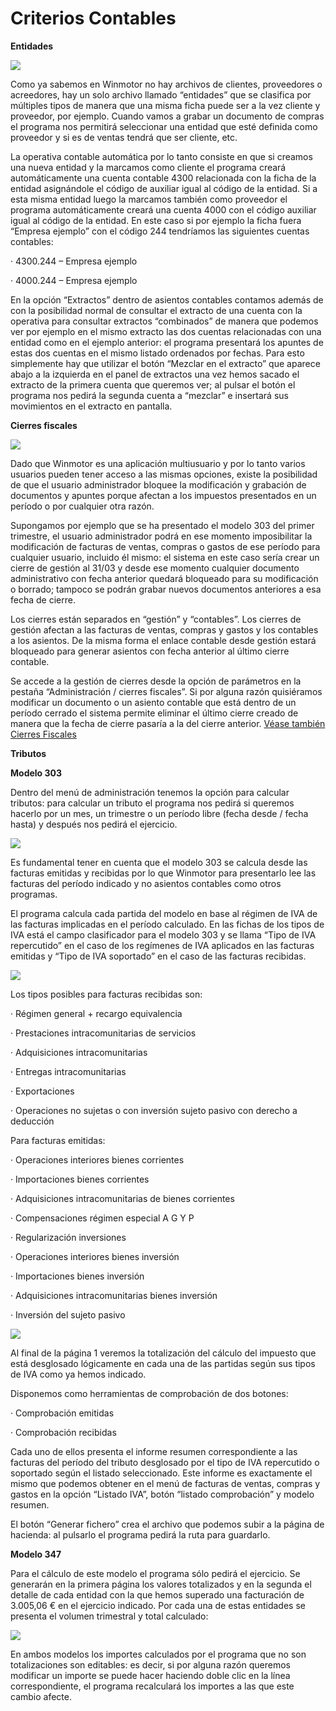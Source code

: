 # Criterios Contables

**Entidades**

![](<../.gitbook/assets/image (615).png>)

Como ya sabemos en Winmotor no hay archivos de clientes, proveedores o acreedores, hay un solo archivo llamado “entidades” que se clasifica por múltiples tipos de manera que una misma ficha puede ser a la vez cliente y proveedor, por ejemplo. Cuando vamos a grabar un documento de compras el programa nos permitirá seleccionar una entidad que esté definida como proveedor y si es de ventas tendrá que ser cliente, etc.

La operativa contable automática por lo tanto consiste en que si creamos una nueva entidad y la marcamos como cliente el programa creará automáticamente una cuenta contable 4300 relacionada con la ficha de la entidad asignándole el código de auxiliar igual al código de la entidad. Si a esta misma entidad luego la marcamos también como proveedor el programa automáticamente creará una cuenta 4000 con el código auxiliar igual al código de la entidad. En este caso si por ejemplo la ficha fuera “Empresa ejemplo” con el código 244 tendríamos las siguientes cuentas contables:

·         4300.244 – Empresa ejemplo

·         4000.244 – Empresa ejemplo&#x20;

En la opción “Extractos” dentro de asientos contables contamos además de con la posibilidad normal de consultar el extracto de una cuenta con la operativa para consultar extractos “combinados” de manera que podemos ver por ejemplo en el mismo extracto las dos cuentas relacionadas con una entidad como en el ejemplo anterior: el programa presentará los apuntes de estas dos cuentas en el mismo listado ordenados por fechas. Para esto simplemente hay que utilizar el botón “Mezclar en el extracto” que aparece abajo a la izquierda en el panel de extractos una vez hemos sacado el extracto de la primera cuenta que queremos ver; al pulsar el botón el programa nos pedirá la segunda cuenta a “mezclar” e insertará sus movimientos en el extracto en pantalla.

&#x20;

**Cierres fiscales**

![](<../.gitbook/assets/image (613) (1).png>)

Dado que Winmotor es una aplicación multiusuario y por lo tanto varios usuarios pueden tener acceso a las mismas opciones, existe la posibilidad de que el usuario administrador bloquee la modificación y grabación de documentos y apuntes porque afectan a los impuestos presentados en un período o por cualquier otra razón.

Supongamos por ejemplo que se ha presentado el modelo 303 del primer trimestre, el usuario administrador podrá en ese momento imposibilitar la modificación de facturas de ventas, compras o gastos de ese período para cualquier usuario, incluido él mismo: el sistema en este caso sería crear un cierre de gestión al 31/03 y desde ese momento cualquier documento administrativo con fecha anterior quedará bloqueado para su modificación o borrado; tampoco se podrán grabar nuevos documentos anteriores a esa fecha de cierre.

Los cierres están separados en “gestión” y “contables”. Los cierres de gestión afectan a las facturas de ventas, compras y gastos y los contables a los asientos. De la misma forma el enlace contable desde gestión estará bloqueado para generar asientos con fecha anterior al último cierre contable.

Se accede a la gestión de cierres desde la opción de parámetros en la pestaña “Administración / cierres fiscales”. Si por alguna razón quisiéramos modificar un documento o un asiento contable que está dentro de un período cerrado el sistema permite eliminar el último cierre creado de manera que la fecha de cierre pasaría a la del cierre anterior. [Véase también Cierres Fiscales](../manuales/administracion/enlace-contable/cierres-fiscales.md)



**Tributos**

**Modelo 303**

Dentro del menú de administración tenemos la opción para calcular tributos: para calcular un tributo el programa nos pedirá si queremos hacerlo por un mes, un trimestre o un período libre (fecha desde / fecha hasta) y después nos pedirá el ejercicio.

![](<../.gitbook/assets/image (609) (1).png>)

Es fundamental tener en cuenta que el modelo 303 se calcula desde las facturas emitidas y recibidas por lo que Winmotor para presentarlo lee las facturas del período indicado y no asientos contables como otros programas.

El programa calcula cada partida del modelo en base al régimen de IVA de las facturas implicadas en el período calculado. En las fichas de los tipos de IVA está el campo clasificador para el modelo 303 y se llama “Tipo de IVA repercutido” en el caso de los regímenes de IVA aplicados en las facturas emitidas y “Tipo de IVA soportado” en el caso de las facturas recibidas.&#x20;

![](<../.gitbook/assets/image (611).png>)

Los tipos posibles para facturas recibidas son:

·         Régimen general + recargo equivalencia

·         Prestaciones intracomunitarias de servicios

·         Adquisiciones intracomunitarias

·         Entregas intracomunitarias

·         Exportaciones

·         Operaciones no sujetas o con inversión sujeto pasivo con derecho a deducción

Para facturas emitidas:

·         Operaciones interiores bienes corrientes

·         Importaciones bienes corrientes

·         Adquisiciones intracomunitarias de bienes corrientes

·         Compensaciones régimen especial A G Y P

·         Regularización inversiones

·         Operaciones interiores bienes inversión

·         Importaciones bienes inversión

·         Adquisiciones intracomunitarias bienes inversión

·         Inversión del sujeto pasivo

&#x20;

![](<../.gitbook/assets/image (616) (1).png>)

Al final de la página 1 veremos la totalización del cálculo del impuesto que está desglosado lógicamente en cada una de las partidas según sus tipos de IVA como ya hemos indicado.

Disponemos como herramientas de comprobación de dos botones:

·         Comprobación emitidas

·         Comprobación recibidas

Cada uno de ellos presenta el informe resumen correspondiente a las facturas del período del tributo desglosado por el tipo de IVA repercutido o soportado según el listado seleccionado. Este informe es exactamente el mismo que podemos obtener en el menú de facturas de ventas, compras y gastos en la opción “Listado IVA”, botón “listado comprobación” y modelo resumen.

El botón “Generar fichero” crea el archivo que podemos subir a la página de hacienda: al pulsarlo el programa pedirá la ruta para guardarlo.

&#x20;

**Modelo 347**

Para el cálculo de este modelo el programa sólo pedirá el ejercicio. Se generarán en la primera página los valores totalizados y en la segunda el detalle de cada entidad con la que hemos superado una facturación de 3.005,06 € en el ejercicio indicado. Por cada una de estas entidades se presenta el volumen trimestral y total calculado:

![](<../.gitbook/assets/image (612).png>)

En ambos modelos los importes calculados por el programa que no son totalizaciones son editables: es decir, si por alguna razón queremos modificar un importe se puede hacer haciendo doble clic en la línea correspondiente, el programa recalculará los importes a las que este cambio afecte.

&#x20;
